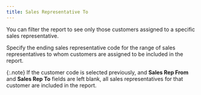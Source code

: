```yaml
---
title: Sales Representative To
---
```



You can filter the report to see only those customers assigned to a  specific sales representative.


Specify the ending sales representative code for the range of sales  representatives to whom customers are assigned to be included in the report.


{:.note}
If the customer code is selected previously,  and **Sales Rep From** and **Sales 
 Rep To** fields are left blank, all sales representatives for that  customer are included in the report.
